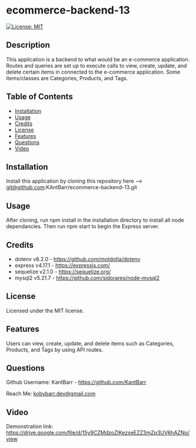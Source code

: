 # ecommerce-backend-13
[![License: MIT](https://img.shields.io/badge/License-MIT-yellow.svg)](https://opensource.org/licenses/MIT)

## Description
This application is a backend to what would be an e-commerce application. Routes and queries are set up to execute calls to view, create, update, and delete certain items in connected to the e-commerce application. Some items/classes are Categories, Products, and Tags.

## Table of Contents
- [Installation](#Installation)
- [Usage](#Usage)
- [Credits](#Credits)
- [License](#License)
- [Features](#Features)
- [Questions](#Questions)
- [Video](#Video)

## Installation
Install this application by cloning this repository here --> git@github.com:KAntBarr/ecommerce-backend-13.git

## Usage
After cloning, run npm install in the installation directory to install all node dependancies. Then run npm start to begin the Express server.

## Credits
- dotenv v8.2.0 - https://github.com/motdotla/dotenv
- express v4.17.1 - https://expressjs.com/
- sequelize v2.1.0 - https://sequelize.org/
- mysql2 v5.21.7 - https://github.com/sidorares/node-mysql2

## License
Licensed under the MIT license.

## Features
Users can view, create, update, and delete items such as Categories, Products, and Tags by using API routes.

## Questions
Github Username: KantBarr - https://github.com/KantBarr

Reach Me: kobybarr.dev@gmail.com

## Video
Demonstration link: https://drive.google.com/file/d/15y9CZMdzoZIKezseEZZ3mZp3UV6hAZNo/view
